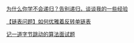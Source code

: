 [为什么你学不会递归？告别递归，谈谈我的一些经验](https://mp.weixin.qq.com/s/rfORF6cT_e-2yKYoYQqpVA)

[【链表问题】如何优雅着反转单链表](https://mp.weixin.qq.com/s/WNO3KNhS6oU7rUvCNEGw8g)

[记一道字节跳动的算法面试题](https://www.cnblogs.com/kubidemanong/p/11334017.html)

